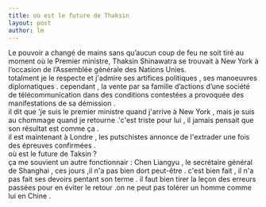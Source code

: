 ```yaml
---
title: où est le future de Thaksin  
layout: post
author: lm
---
```

<p>Le pouvoir a changé de mains sans qu’aucun coup de feu ne soit tiré au moment où le Premier ministre, Thaksin Shinawatra se trouvait à New York à l’occasion de l’Assemblée générale des Nations Unies.<br />
totalment je le respecte et j'admire ses artifices politiques , ses manoeuvres diplomatiques . cependant , la vente par sa famille d’actions d’une société de télécommunication dans des conditions contestées a provoquée des manifestations de sa démission .<br />
il dit que 'je suis le premier ministre quand j'arrive à New York , mais je suis au chommage quand je retourne .'c'est triste pour lui , il jamais pensait que son résultat est comme ça .<br />
il est maintenant à Londre , les putschistes annonce de l'extrader une fois des épreuves confirmées .<br />
où est le future de Taksin ?<br />
ça me souvient un autre fonctionnair : Chen Liangyu , le secrétaire général de Shanghai , ces jours ,il n'a pas bien dort peut-être . c'est bien fait , il n'a pas fait ses devoirs pentant son terme . il faut bien tirer la leçon des erreurs passées pour en éviter le retour .on ne peut pas tolérer un homme comme lui en Chine .</p>
